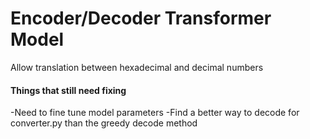# Encoder/Decoder Transformer Model
Allow translation between hexadecimal and decimal numbers


#### Things that still need fixing

-Need to fine tune model parameters
-Find a better way to decode for converter.py than the greedy decode method


